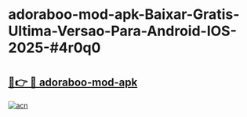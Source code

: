 # adoraboo-mod-apk-Baixar-Gratis-Ultima-Versao-Para-Android-IOS-2025-#4r0q0

# <h2><a href="https://ainizakaria.my?title=adoraboo-mod-apk&ref=24M">🔗👉 🔴 adoraboo-mod-apk</a></h2>

[![acn](https://github.com/user-attachments/assets/0f9c940e-d8b0-45ae-aac7-cd30a18b3e1c)](https://ainizakaria.my?title=adoraboo-mod-apk&ref=24M)

